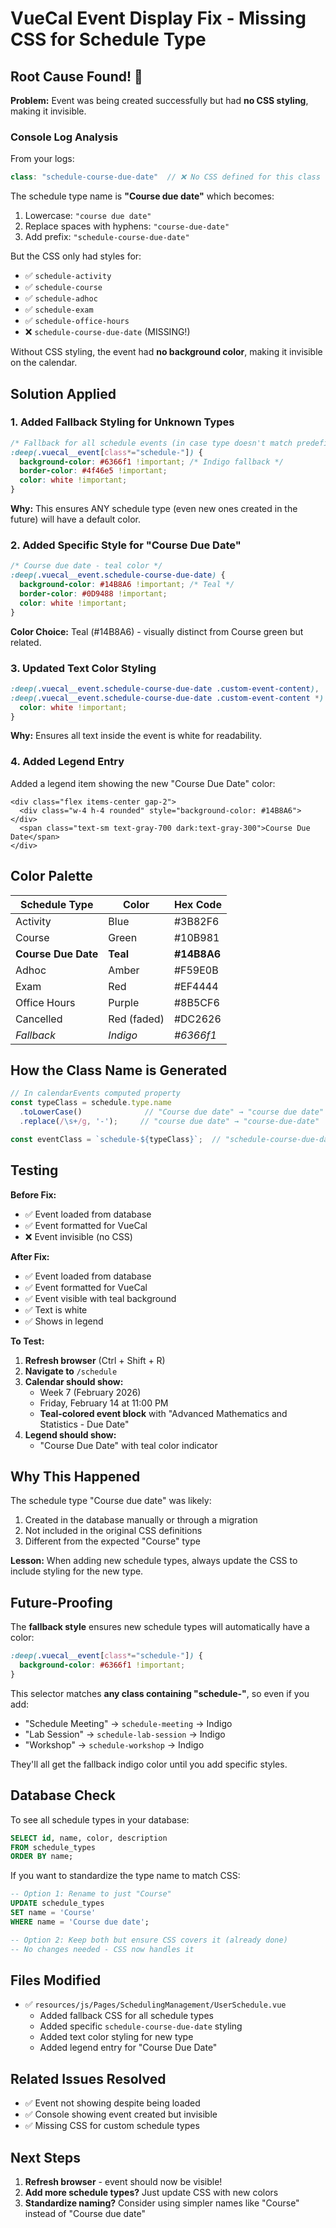 # VueCal Event Display Fix - Missing CSS for Schedule Type

## Root Cause Found! 🎯

**Problem:** Event was being created successfully but had **no CSS styling**, making it invisible.

### Console Log Analysis

From your logs:
```javascript
class: "schedule-course-due-date"  // ❌ No CSS defined for this class
```

The schedule type name is **"Course due date"** which becomes:
1. Lowercase: `"course due date"`
2. Replace spaces with hyphens: `"course-due-date"`
3. Add prefix: `"schedule-course-due-date"`

But the CSS only had styles for:
- ✅ `schedule-activity`
- ✅ `schedule-course`
- ✅ `schedule-adhoc`
- ✅ `schedule-exam`
- ✅ `schedule-office-hours`
- ❌ `schedule-course-due-date` (MISSING!)

Without CSS styling, the event had **no background color**, making it invisible on the calendar.

## Solution Applied

### 1. Added Fallback Styling for Unknown Types

```css
/* Fallback for all schedule events (in case type doesn't match predefined classes) */
:deep(.vuecal__event[class*="schedule-"]) {
  background-color: #6366f1 !important; /* Indigo fallback */
  border-color: #4f46e5 !important;
  color: white !important;
}
```

**Why:** This ensures ANY schedule type (even new ones created in the future) will have a default color.

### 2. Added Specific Style for "Course Due Date"

```css
/* Course due date - teal color */
:deep(.vuecal__event.schedule-course-due-date) {
  background-color: #14B8A6 !important; /* Teal */
  border-color: #0D9488 !important;
  color: white !important;
}
```

**Color Choice:** Teal (#14B8A6) - visually distinct from Course green but related.

### 3. Updated Text Color Styling

```css
:deep(.vuecal__event.schedule-course-due-date .custom-event-content),
:deep(.vuecal__event.schedule-course-due-date .custom-event-content *) {
  color: white !important;
}
```

**Why:** Ensures all text inside the event is white for readability.

### 4. Added Legend Entry

Added a legend item showing the new "Course Due Date" color:
```vue
<div class="flex items-center gap-2">
  <div class="w-4 h-4 rounded" style="background-color: #14B8A6"></div>
  <span class="text-sm text-gray-700 dark:text-gray-300">Course Due Date</span>
</div>
```

## Color Palette

| Schedule Type | Color | Hex Code |
|--------------|-------|----------|
| Activity | Blue | #3B82F6 |
| Course | Green | #10B981 |
| **Course Due Date** | **Teal** | **#14B8A6** |
| Adhoc | Amber | #F59E0B |
| Exam | Red | #EF4444 |
| Office Hours | Purple | #8B5CF6 |
| Cancelled | Red (faded) | #DC2626 |
| *Fallback* | *Indigo* | *#6366f1* |

## How the Class Name is Generated

```typescript
// In calendarEvents computed property
const typeClass = schedule.type.name
  .toLowerCase()              // "Course due date" → "course due date"
  .replace(/\s+/g, '-');     // "course due date" → "course-due-date"

const eventClass = `schedule-${typeClass}`;  // "schedule-course-due-date"
```

## Testing

**Before Fix:**
- ✅ Event loaded from database
- ✅ Event formatted for VueCal
- ❌ Event invisible (no CSS)

**After Fix:**
- ✅ Event loaded from database
- ✅ Event formatted for VueCal
- ✅ Event visible with teal background
- ✅ Text is white
- ✅ Shows in legend

**To Test:**
1. **Refresh browser** (Ctrl + Shift + R)
2. **Navigate to** `/schedule`
3. **Calendar should show:**
   - Week 7 (February 2026)
   - Friday, February 14 at 11:00 PM
   - **Teal-colored event block** with "Advanced Mathematics and Statistics - Due Date"
4. **Legend should show:**
   - "Course Due Date" with teal color indicator

## Why This Happened

The schedule type "Course due date" was likely:
1. Created in the database manually or through a migration
2. Not included in the original CSS definitions
3. Different from the expected "Course" type

**Lesson:** When adding new schedule types, always update the CSS to include styling for the new type.

## Future-Proofing

The **fallback style** ensures new schedule types will automatically have a color:

```css
:deep(.vuecal__event[class*="schedule-"]) {
  background-color: #6366f1 !important;
}
```

This selector matches **any class containing "schedule-"**, so even if you add:
- "Schedule Meeting" → `schedule-meeting` → Indigo
- "Lab Session" → `schedule-lab-session` → Indigo
- "Workshop" → `schedule-workshop` → Indigo

They'll all get the fallback indigo color until you add specific styles.

## Database Check

To see all schedule types in your database:
```sql
SELECT id, name, color, description 
FROM schedule_types 
ORDER BY name;
```

If you want to standardize the type name to match CSS:
```sql
-- Option 1: Rename to just "Course"
UPDATE schedule_types 
SET name = 'Course' 
WHERE name = 'Course due date';

-- Option 2: Keep both but ensure CSS covers it (already done)
-- No changes needed - CSS now handles it
```

## Files Modified
- ✅ `resources/js/Pages/SchedulingManagement/UserSchedule.vue`
  - Added fallback CSS for all schedule types
  - Added specific `schedule-course-due-date` styling
  - Added text color styling for new type
  - Added legend entry for "Course Due Date"

## Related Issues Resolved
- ✅ Event not showing despite being loaded
- ✅ Console showing event created but invisible
- ✅ Missing CSS for custom schedule types

## Next Steps
1. **Refresh browser** - event should now be visible!
2. **Add more schedule types?** Just update CSS with new colors
3. **Standardize naming?** Consider using simpler names like "Course" instead of "Course due date"
